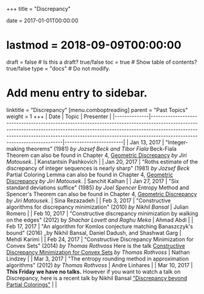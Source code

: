 +++
title = "Discrepancy"

date = 2017-01-01T00:00:00
# lastmod = 2018-09-09T00:00:00

draft = false  # Is this a draft? true/false
toc = true  # Show table of contents? true/false
type = "docs"  # Do not modify.

# Add menu entry to sidebar.
linktitle = "Discrepancy"
[menu.comboptreading]
  parent = "Past Topics"
  weight = 1
+++
| Date         | Topic                                                                                                                                                                                                                                                                              | Presenter              |
|--------------|------------------------------------------------------------------------------------------------------------------------------------------------------------------------------------------------------------------------------------------------------------------------------------|------------------------|
| Jan 13, 2017 | "Integer-making theorems" (1981) _by Jozsef Beck and Tibor Fiala_  Beck-Fiala Theorem can also be found in Chapter 4, [Geometric Discrepancy](http://www.springer.com/us/book/9783540655282) _by Jiri Matousek_.                                                                   | Kanstantsin Pashkovich |
| Jan 20, 2017 | "Roths estimate of the discrepancy of integer sequences is nearly sharp" (1981) _by Jozsef Beck_  Partial Coloring Lemma can also be found in Chapter 4, [Geometric Discrepancy](http://www.springer.com/us/book/9783540655282) _by Jiri Matousek_.                                | Sanchit Kalhan         |
| Jan 27, 2017 | "Six standard deviations suffice" (1985) _by Joel Spencer_  Entropy Method and Spencer's Theorem can also be found in Chapter 4, [Geometric Discrepancy](http://www.springer.com/us/book/9783540655282) _by Jiri Matousek_.                                                        | Sina Rezazadeh         |
| Feb 3, 2017  | "Constructive algorithms for discrepancy minimization" (2010) _by Nikhil Bansal_                                                                                                                                                                                                   | Julian Romero          |
| Feb 10, 2017 | "Constructive discrepancy minimization by walking on the edges" (2012) by _Shachar Lovett and Raghu Meka_                                                                                                                                                                          | Ahmad Abdi             |
| Feb 17, 2017 | "An algorithm for Komlos conjecture matching Banaszczyk's bound" (2016) _by Nikhil Bansal, Daniel Dadush, and Shashwat Garg                                                                                                                                                        | Mehdi Karimi           |
| Feb 24, 2017 | "Constructive Discrepancy Minimization for Convex Sets" (2014) _by Thomas Rothvoss_  Here is the talk [Constructive Discrepancy Minimization for Convex Sets](http://www.birs.ca/events/2014/5-day-workshops/14w5051/videos/watch/201408071603-Rothvoss.html) _by Thomas Rothvoss_ | Nathan Lindzey         |
| Mar 3, 2017  | "The entropy rounding method in approximation algorithms" (2012) _by Thomas Rothvoss_                                                                                                                                                                                              | Andre Linhares         |
| Mar 10, 2017 | **This Friday we have no talks.** However if you want to watch a talk on Discrepancy, here is a recent talk by Nikhil Bansal ["Discrepancy beyond Partial Colorings"](https://youtu.be/u_tkqqY7Hks)                                                                                |                        |
